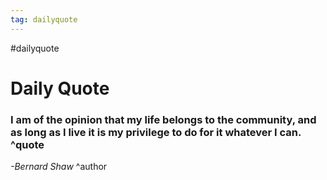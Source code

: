 ```yaml
---
tag: dailyquote
---
```


#dailyquote

# Daily Quote

### I am of the opinion that my life belongs to the community, and as long as I live it is my privilege to do for it whatever I can. ^quote
*-Bernard Shaw* ^author

